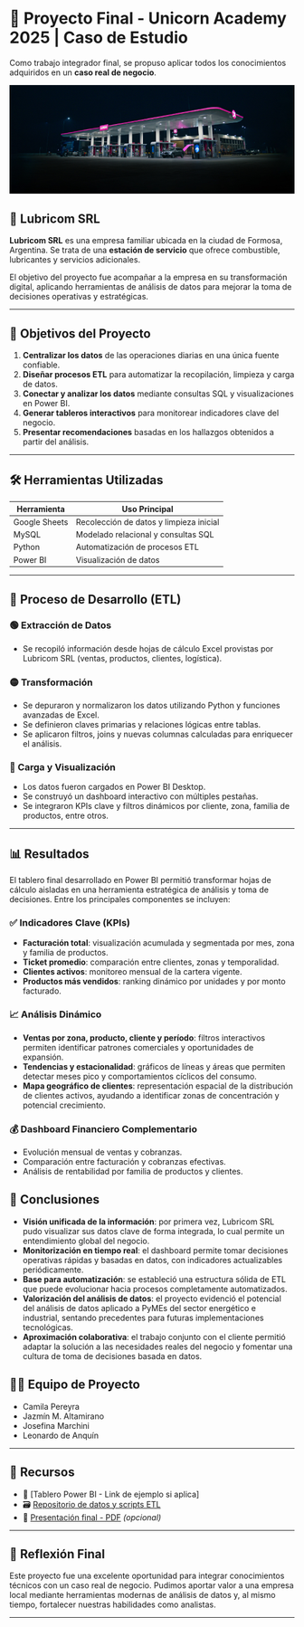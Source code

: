 # 🦄 Proyecto Final - Unicorn Academy 2025 | Caso de Estudio
Como trabajo integrador final, se propuso aplicar todos los conocimientos adquiridos en un **caso real de negocio**.

<p align="center">
  <img src="Portada.jpg" alt="Portada del proyecto" width="600"/>
</p>

## 🏢 Lubricom SRL

**Lubricom SRL** es una empresa familiar ubicada en la ciudad de Formosa, Argentina. Se trata de una **estación de servicio** que ofrece combustible, lubricantes y servicios adicionales.

El objetivo del proyecto fue acompañar a la empresa en su transformación digital, aplicando herramientas de análisis de datos para mejorar la toma de decisiones operativas y estratégicas.

---

## 🎯 Objetivos del Proyecto

1. **Centralizar los datos** de las operaciones diarias en una única fuente confiable.
2. **Diseñar procesos ETL** para automatizar la recopilación, limpieza y carga de datos.
3. **Conectar y analizar los datos** mediante consultas SQL y visualizaciones en Power BI.
4. **Generar tableros interactivos** para monitorear indicadores clave del negocio.
5. **Presentar recomendaciones** basadas en los hallazgos obtenidos a partir del análisis.

---

## 🛠️ Herramientas Utilizadas

| Herramienta    | Uso Principal                            |
|----------------|------------------------------------------|
| Google Sheets  | Recolección de datos y limpieza inicial  |
| MySQL          | Modelado relacional y consultas SQL      |
| Python         | Automatización de procesos ETL           |
| Power BI       | Visualización de datos                   |

---

## 🔄 Proceso de Desarrollo (ETL)

### 🟢 Extracción de Datos

- Se recopiló información desde hojas de cálculo Excel provistas por Lubricom SRL (ventas, productos, clientes, logística).

### 🟡 Transformación

- Se depuraron y normalizaron los datos utilizando Python y funciones avanzadas de Excel.
- Se definieron claves primarias y relaciones lógicas entre tablas.
- Se aplicaron filtros, joins y nuevas columnas calculadas para enriquecer el análisis.

### 🔵 Carga y Visualización

- Los datos fueron cargados en Power BI Desktop.
- Se construyó un dashboard interactivo con múltiples pestañas.
- Se integraron KPIs clave y filtros dinámicos por cliente, zona, familia de productos, entre otros.

---

## 📊 Resultados

El tablero final desarrollado en Power BI permitió transformar hojas de cálculo aisladas en una herramienta estratégica de análisis y toma de decisiones. Entre los principales componentes se incluyen:

### ✅ Indicadores Clave (KPIs)

- **Facturación total**: visualización acumulada y segmentada por mes, zona y familia de productos.
- **Ticket promedio**: comparación entre clientes, zonas y temporalidad.
- **Clientes activos**: monitoreo mensual de la cartera vigente.
- **Productos más vendidos**: ranking dinámico por unidades y por monto facturado.

### 📈 Análisis Dinámico

- **Ventas por zona, producto, cliente y período**: filtros interactivos permiten identificar patrones comerciales y oportunidades de expansión.
- **Tendencias y estacionalidad**: gráficos de líneas y áreas que permiten detectar meses pico y comportamientos cíclicos del consumo.
- **Mapa geográfico de clientes**: representación espacial de la distribución de clientes activos, ayudando a identificar zonas de concentración y potencial crecimiento.

### 💰 Dashboard Financiero Complementario

- Evolución mensual de ventas y cobranzas.
- Comparación entre facturación y cobranzas efectivas.
- Análisis de rentabilidad por familia de productos y clientes.

## 📌 Conclusiones

- **Visión unificada de la información**: por primera vez, Lubricom SRL pudo visualizar sus datos clave de forma integrada, lo cual permite un entendimiento global del negocio.
- **Monitorización en tiempo real**: el dashboard permite tomar decisiones operativas rápidas y basadas en datos, con indicadores actualizables periódicamente.
- **Base para automatización**: se estableció una estructura sólida de ETL que puede evolucionar hacia procesos completamente automatizados.
- **Valorización del análisis de datos**: el proyecto evidenció el potencial del análisis de datos aplicado a PyMEs del sector energético e industrial, sentando precedentes para futuras implementaciones tecnológicas.
- **Aproximación colaborativa**: el trabajo conjunto con el cliente permitió adaptar la solución a las necesidades reales del negocio y fomentar una cultura de toma de decisiones basada en datos.

## 👨‍💻 Equipo de Proyecto

- Camila Pereyra  
- Jazmín M. Altamirano  
- Josefina Marchini  
- Leonardo de Anquín

---

## 📎 Recursos

- 📂 [Tablero Power BI - Link de ejemplo si aplica]
- 🗃️ [Repositorio de datos y scripts ETL](./carpeta-etl/)
- 📑 [Presentación final - PDF](./presentacion-final.pdf) _(opcional)_

---

## 🚀 Reflexión Final

Este proyecto fue una excelente oportunidad para integrar conocimientos técnicos con un caso real de negocio. Pudimos aportar valor a una empresa local mediante herramientas modernas de análisis de datos y, al mismo tiempo, fortalecer nuestras habilidades como analistas.

---

